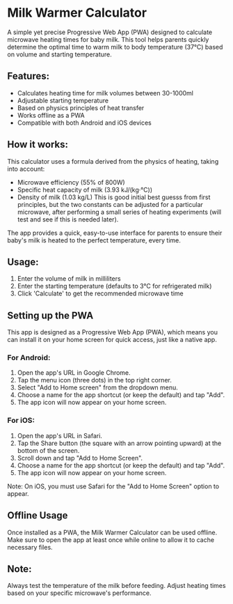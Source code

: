 # Milk Warmer Calculator

A simple yet precise Progressive Web App (PWA) designed to calculate microwave heating times for baby milk. This tool helps parents quickly determine the optimal time to warm milk to body temperature (37°C) based on volume and starting temperature.

## Features:

- Calculates heating time for milk volumes between 30-1000ml
- Adjustable starting temperature
- Based on physics principles of heat transfer
- Works offline as a PWA
- Compatible with both Android and iOS devices

## How it works:

This calculator uses a formula derived from the physics of heating, taking into account:
- Microwave efficiency (55% of 800W)
- Specific heat capacity of milk (3.93 kJ/(kg·°C))
- Density of milk (1.03 kg/L)
  This is good initial best guesss from first principles, but the two constants can be adjusted for a particular microwave, after performing a small series of heating experiments (will test and see if this is needed later).

The app provides a quick, easy-to-use interface for parents to ensure their baby's milk is heated to the perfect temperature, every time.

## Usage:

1. Enter the volume of milk in milliliters
2. Enter the starting temperature (defaults to 3°C for refrigerated milk)
3. Click 'Calculate' to get the recommended microwave time

## Setting up the PWA

This app is designed as a Progressive Web App (PWA), which means you can install it on your home screen for quick access, just like a native app.

### For Android:

1. Open the app's URL in Google Chrome.
2. Tap the menu icon (three dots) in the top right corner.
3. Select "Add to Home screen" from the dropdown menu.
4. Choose a name for the app shortcut (or keep the default) and tap "Add".
5. The app icon will now appear on your home screen.

### For iOS:

1. Open the app's URL in Safari.
2. Tap the Share button (the square with an arrow pointing upward) at the bottom of the screen.
3. Scroll down and tap "Add to Home Screen".
4. Choose a name for the app shortcut (or keep the default) and tap "Add".
5. The app icon will now appear on your home screen.

Note: On iOS, you must use Safari for the "Add to Home Screen" option to appear.

## Offline Usage

Once installed as a PWA, the Milk Warmer Calculator can be used offline. Make sure to open the app at least once while online to allow it to cache necessary files.


## Note:

Always test the temperature of the milk before feeding. Adjust heating times based on your specific microwave's performance.
